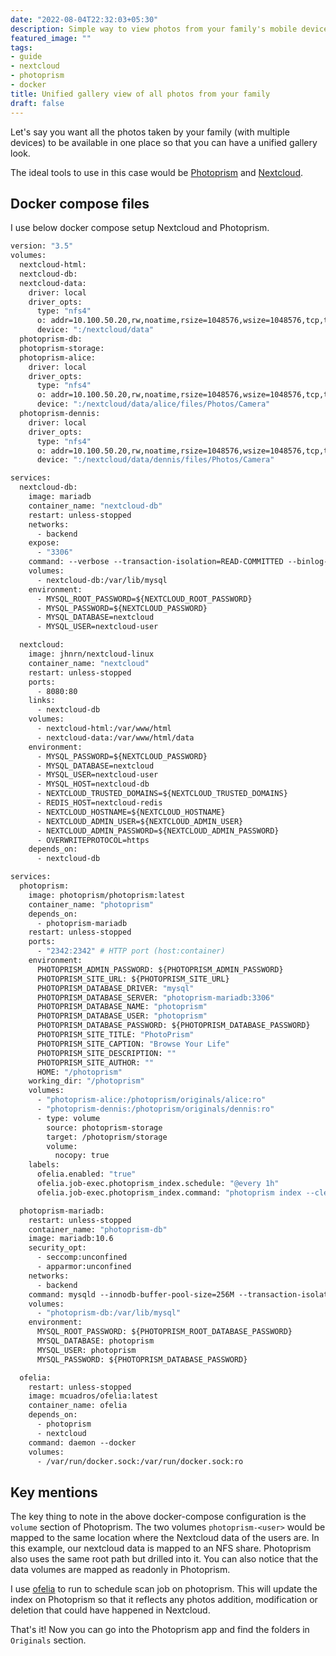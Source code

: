 ```yaml
---
date: "2022-08-04T22:32:03+05:30"
description: Simple way to view photos from your family's mobile devices synced to nextcloud
featured_image: ""
tags:
- guide
- nextcloud
- photoprism
- docker
title: Unified gallery view of all photos from your family
draft: false
---
```


Let's say you want all the photos taken by your family (with multiple devices) to be available in one place so that you can have a unified gallery look.

The ideal tools to use in this case would be [Photoprism](https://github.com/photoprism/photoprism) and [Nextcloud](https://github.com/nextcloud).

## Docker compose files
I use below docker compose setup Nextcloud and Photoprism.

```dockerfile
version: "3.5"
volumes:
  nextcloud-html:
  nextcloud-db:
  nextcloud-data:
    driver: local
    driver_opts:
      type: "nfs4"
      o: addr=10.100.50.20,rw,noatime,rsize=1048576,wsize=1048576,tcp,timeo=14
      device: ":/nextcloud/data"
  photoprism-db:
  photoprism-storage:
  photoprism-alice:
    driver: local
    driver_opts:
      type: "nfs4"
      o: addr=10.100.50.20,rw,noatime,rsize=1048576,wsize=1048576,tcp,timeo=14
      device: ":/nextcloud/data/alice/files/Photos/Camera"
  photoprism-dennis:
    driver: local
    driver_opts:
      type: "nfs4"
      o: addr=10.100.50.20,rw,noatime,rsize=1048576,wsize=1048576,tcp,timeo=14
      device: ":/nextcloud/data/dennis/files/Photos/Camera"

services:
  nextcloud-db:
    image: mariadb
    container_name: "nextcloud-db"
    restart: unless-stopped
    networks:
      - backend
    expose:
      - "3306"
    command: --verbose --transaction-isolation=READ-COMMITTED --binlog-format=ROW --innodb-file-per-table=1 --skip-innodb-read-only-compressed
    volumes:
      - nextcloud-db:/var/lib/mysql
    environment:
      - MYSQL_ROOT_PASSWORD=${NEXTCLOUD_ROOT_PASSWORD}
      - MYSQL_PASSWORD=${NEXTCLOUD_PASSWORD}
      - MYSQL_DATABASE=nextcloud
      - MYSQL_USER=nextcloud-user

  nextcloud:
    image: jhnrn/nextcloud-linux
    container_name: "nextcloud"
    restart: unless-stopped
    ports:
      - 8080:80
    links:
      - nextcloud-db
    volumes:
      - nextcloud-html:/var/www/html
      - nextcloud-data:/var/www/html/data
    environment:
      - MYSQL_PASSWORD=${NEXTCLOUD_PASSWORD}
      - MYSQL_DATABASE=nextcloud
      - MYSQL_USER=nextcloud-user
      - MYSQL_HOST=nextcloud-db
      - NEXTCLOUD_TRUSTED_DOMAINS=${NEXTCLOUD_TRUSTED_DOMAINS}
      - REDIS_HOST=nextcloud-redis
      - NEXTCLOUD_HOSTNAME=${NEXTCLOUD_HOSTNAME}
      - NEXTCLOUD_ADMIN_USER=${NEXTCLOUD_ADMIN_USER}
      - NEXTCLOUD_ADMIN_PASSWORD=${NEXTCLOUD_ADMIN_PASSWORD}
      - OVERWRITEPROTOCOL=https
    depends_on:
      - nextcloud-db

services:
  photoprism:
    image: photoprism/photoprism:latest
    container_name: "photoprism"
    depends_on:
      - photoprism-mariadb
    restart: unless-stopped
    ports:
      - "2342:2342" # HTTP port (host:container)
    environment:
      PHOTOPRISM_ADMIN_PASSWORD: ${PHOTOPRISM_ADMIN_PASSWORD} 
      PHOTOPRISM_SITE_URL: ${PHOTOPRISM_SITE_URL} 
      PHOTOPRISM_DATABASE_DRIVER: "mysql" 
      PHOTOPRISM_DATABASE_SERVER: "photoprism-mariadb:3306"
      PHOTOPRISM_DATABASE_NAME: "photoprism" 
      PHOTOPRISM_DATABASE_USER: "photoprism"
      PHOTOPRISM_DATABASE_PASSWORD: ${PHOTOPRISM_DATABASE_PASSWORD}
      PHOTOPRISM_SITE_TITLE: "PhotoPrism"
      PHOTOPRISM_SITE_CAPTION: "Browse Your Life"
      PHOTOPRISM_SITE_DESCRIPTION: ""
      PHOTOPRISM_SITE_AUTHOR: ""
      HOME: "/photoprism"
    working_dir: "/photoprism"
    volumes:
      - "photoprism-alice:/photoprism/originals/alice:ro"
      - "photoprism-dennis:/photoprism/originals/dennis:ro"
      - type: volume
        source: photoprism-storage
        target: /photoprism/storage
        volume:
          nocopy: true
    labels:
      ofelia.enabled: "true"
      ofelia.job-exec.photoprism_index.schedule: "@every 1h"
      ofelia.job-exec.photoprism_index.command: "photoprism index --cleanup"

  photoprism-mariadb:
    restart: unless-stopped
    container_name: "photoprism-db"
    image: mariadb:10.6
    security_opt:
      - seccomp:unconfined
      - apparmor:unconfined
    networks:
      - backend
    command: mysqld --innodb-buffer-pool-size=256M --transaction-isolation=READ-COMMITTED --character-set-server=utf8mb4 --collation-server=utf8mb4_unicode_ci --max-connections=512 --innodb-rollback-on-timeout=OFF --innodb-lock-wait-timeout=120
    volumes:
      - "photoprism-db:/var/lib/mysql"
    environment:
      MYSQL_ROOT_PASSWORD: ${PHOTOPRISM_ROOT_DATABASE_PASSWORD}
      MYSQL_DATABASE: photoprism
      MYSQL_USER: photoprism
      MYSQL_PASSWORD: ${PHOTOPRISM_DATABASE_PASSWORD}

  ofelia:
    restart: unless-stopped
    image: mcuadros/ofelia:latest
    container_name: ofelia
    depends_on:
      - photoprism
      - nextcloud
    command: daemon --docker
    volumes:
      - /var/run/docker.sock:/var/run/docker.sock:ro
```
## Key mentions
The key thing to note in the above docker-compose configuration is the `volume` section of Photoprism.
The two volumes `photoprism-<user>` would be mapped to the same location where the Nextcloud data of the users are. In this example, our nextcloud data is mapped to an NFS share. Photoprism also uses the same root path but drilled into it. You can also notice that the data volumes are mapped as readonly in Photoprism.

I use [ofelia](https://github.com/mcuadros/ofelia) to run to schedule scan job on photoprism. This will update the index on Photoprism so that it reflects any photos addition, modification or deletion that could have happened in Nextcloud.

That's it! Now you can go into the Photoprism app and find the folders in `Originals` section.